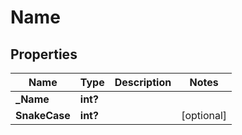 # Name

## Properties

Name | Type | Description | Notes
------------ | ------------- | ------------- | -------------
**_Name** | **int?** |  | 
**SnakeCase** | **int?** |  | [optional] 


